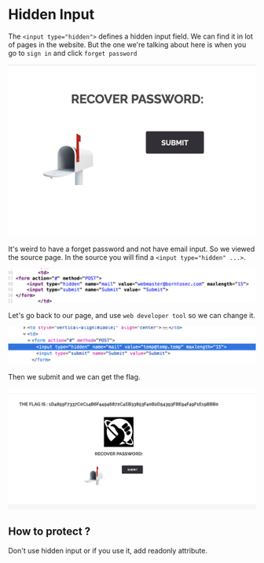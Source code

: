# Hidden Input

The `<input type="hidden">` defines a hidden input field. We can find it in lot of pages in the website. But the one we're talking about here is when you go to `sign in` and click `forget password`

![alt text](img/forget_password.png "Forget Password")

It's weird to have a forget password and not have email input. So we viewed the source page. In the source you will find a `<input type="hidden" ...>`.

![alt text](img/page_source.png "Source Page")

Let's go back to our page, and use `web developer tool` so we can change it.

![alt text](img/inspect_element.png "Inspect Element")

Then we submit and we can get the flag.

![alt text](img/flag.png "Flag")

## How to protect ?
Don't use hidden input or if you use it, add readonly attribute.
